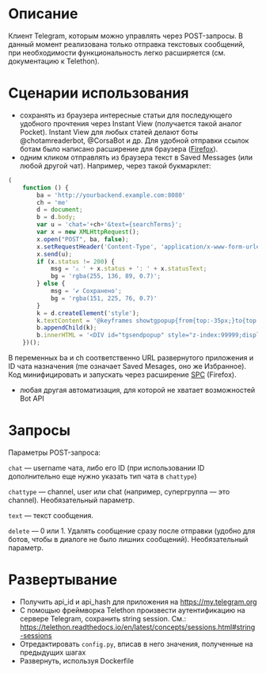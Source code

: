 # Описание
Клиент Telegram, которым можно управлять через POST-запросы. В данный момент реализована только отправка текстовых сообщений, при необходимости функциональность легко расширяется (см. документацию к Telethon).

# Сценарии использования
- сохранять из браузера интересные статьи для последующего удобного прочтения через Instant View (получается такой аналог Pocket). Instant View для любых статей делают боты @chotamreaderbot, @CorsaBot и др. Для удобной отправки ссылок ботам было написано расширение для браузера ([Firefox](https://addons.mozilla.org/en-US/firefox/addon/instant-view/)).
- одним кликом отправлять из браузера текст в Saved Messages (или любой другой чат). Например, через такой букмарклет:

```javascript
(
    function () {
        ba = 'http://yourbackend.example.com:8080'
        ch = 'me'
        d = document;
        b = d.body;
        var u = 'chat='+ch+'&text={searchTerms}';
        var x = new XMLHttpRequest();
        x.open("POST", ba, false);
        x.setRequestHeader('Content-Type', 'application/x-www-form-urlencoded');
        x.send(u);
        if (x.status != 200) {
            msg = '⚠️ ' + x.status + ': ' + x.statusText;
            bg = 'rgba(255, 136, 89, 0.7)';
        } else {
            msg = '✔️ Сохранено';
            bg = 'rgba(151, 225, 76, 0.7)'
        }
        k = d.createElement('style');
        k.textContent = '@keyframes showtgpopup{from{top:-35px;}to{top:0px;}}';
        b.appendChild(k);
        b.innerHTML = '<DIV id="tgsendpopup" style="z-index:99999;display:flex;justify-content:center;align-items:center;height:35px;top:-100px;width:100%;position:fixed;background-color:' + bg + ';font-size:16px;font-family:Verdana;animation:showtgpopup 1s;">' + msg + '</DIV>' + b.innerHTML;
    })();
```
В переменных ba и ch соответственно URL развернутого приложения и ID чата назначения (me означает Saved Mesages, оно же Избранное). Код минифицировать и запускать через расширение [SPC](https://addons.mozilla.org/en-US/firefox/addon/searchfrompopuporcontextmenu/) (Firefox).

- любая другая автоматизация, для которой не хватает возможностей Bot API

# Запросы
Параметры POST-запроса:

`chat` — username чата, либо его ID (при использовании ID дополнительно еще нужно указать тип чата в `chattype`)

`chattype` — channel, user или chat (например, супергруппа — это channel). Необязательный параметр.

`text` — текст сообщения.

`delete` — 0 или 1. Удалять сообщение сразу после отправки (удобно для ботов, чтобы в диалоге не было лишних сообщений). Необязательный параметр.

# Развертывание
- Получить api_id и api_hash для приложения на https://my.telegram.org
- С помощью фреймворка Telethon произвести аутентификацию на сервере Telegram, сохранить string session. См.: https://telethon.readthedocs.io/en/latest/concepts/sessions.html#string-sessions
- Отредактировать `config.py`, вписав в него значения, полученные на предыдущих шагах
- Развернуть, используя Dockerfile